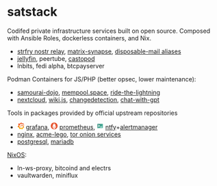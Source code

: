 # satstack

Codifed private infrastructure services built on open source. Composed with Ansible Roles, dockerless containers, and Nix.

* [strfry nostr relay](https://github.com/bleetube/ansible-role-strfry), [matrix-synapse](https://github.com/bleetube/ansible-role-synapse), [disposable-mail aliases](https://github.com/bleetube/ansible-role-disposable-mail)
* [jellyfin](https://github.com/bleetube/ansible-role-jellyfin), peertube, [castopod](https://github.com/bleetube/ansible-role-castopod)
* lnbits, fedi alpha, btcpayserver

Podman Containers for JS/PHP (better opsec, lower maintenance):
* [samourai-dojo](https://github.com/bleetube/ansible-role-samourai-dojo), [mempool.space](ansible/playbooks/containers/mempool/README.md), [ride-the-lightning](ansible/playbooks/containers/rtl/README.md)
* [nextcloud](https://github.com/bleetube/ansible-role-nextcloud), [wiki.js](https://github.com/bleetube/ansible-role-wikijs), [changedetection](ansible/playbooks/containers/changedetection/README.md), [chat-with-gpt](ansible/playbooks/containers/chat-with-gpt/README.md)

Tools in packages provided by official upstream repositories

* <img src="docs/logos/grafana.svg" width="16" height="16"> [grafana](ansible/playbooks/observability/main.yml), <img src="docs/logos/prometheus.svg" width="16" height="16"> [prometheus](ansible/host_vars/wartortle.satstack.net/prometheus.yml), <img src="docs/logos/ntfy.svg" width="16" height="16"> [ntfy](https://github.com/bleetube/ansible-role-ntfy)+[alertmanager](https://github.com/bleetube/ansible-role-ntfy-alertmanager)
* [nginx](ansible/playbooks/nginx/main.yml), [acme-lego](https://github.com/bleetube/ansible-role-lego), [tor onion services](ansible/playbooks/tor/)
* [postgresql](ansible/playbooks/postgresql.yml), [mariadb](ansible/playbooks/mariadb.yml)

[NixOS](nix/chespin.satstack.net/configuration.nix):

* ln-ws-proxy, bitcoind and electrs
* vaultwarden, miniflux
